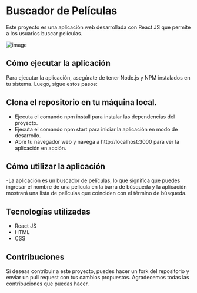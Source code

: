# Buscador de Películas

Este proyecto es una aplicación web desarrollada con React JS que permite a los usuarios buscar películas.

![image](https://github.com/cristianrodriguezz/searchMovies/assets/79176713/d2e142b5-42cd-43ad-98c0-877460ad8bde)


## Cómo ejecutar la aplicación
Para ejecutar la aplicación, asegúrate de tener Node.js y NPM instalados en tu sistema. Luego, sigue estos pasos:

## Clona el repositorio en tu máquina local.

- Ejecuta el comando npm install para instalar las dependencias del proyecto.
- Ejecuta el comando npm start para iniciar la aplicación en modo de desarrollo.
- Abre tu navegador web y navega a http://localhost:3000 para ver la aplicación en acción.
  
## Cómo utilizar la aplicación

-La aplicación es un buscador de películas, lo que significa que puedes ingresar el nombre de una película en la barra de búsqueda y la aplicación mostrará una lista de películas que coinciden con el término de búsqueda.

## Tecnologías utilizadas
- React JS
- HTML
- CSS
## Contribuciones
Si deseas contribuir a este proyecto, puedes hacer un fork del repositorio y enviar un pull request con tus cambios propuestos. Agradecemos todas las contribuciones que puedas hacer.
